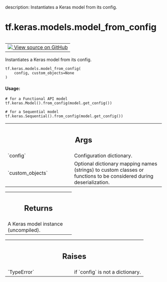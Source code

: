 description: Instantiates a Keras model from its config.

<div itemscope itemtype="http://developers.google.com/ReferenceObject">
<meta itemprop="name" content="tf.keras.models.model_from_config" />
<meta itemprop="path" content="Stable" />
</div>

# tf.keras.models.model_from_config

<!-- Insert buttons and diff -->

<table class="tfo-notebook-buttons tfo-api nocontent" align="left">
<td>
  <a target="_blank" href="https://github.com/keras-team/keras/tree/v2.15.0/keras/saving/legacy/model_config.py#L27-L71">
    <img src="https://www.tensorflow.org/images/GitHub-Mark-32px.png" />
    View source on GitHub
  </a>
</td>
</table>



Instantiates a Keras model from its config.


<pre class="devsite-click-to-copy prettyprint lang-py tfo-signature-link">
<code>tf.keras.models.model_from_config(
    config, custom_objects=None
)
</code></pre>



<!-- Placeholder for "Used in" -->


#### Usage:


```
# for a Functional API model
tf.keras.Model().from_config(model.get_config())

# for a Sequential model
tf.keras.Sequential().from_config(model.get_config())
```

<!-- Tabular view -->
 <table class="responsive fixed orange">
<colgroup><col width="214px"><col></colgroup>
<tr><th colspan="2"><h2 class="add-link">Args</h2></th></tr>

<tr>
<td>
`config`<a id="config"></a>
</td>
<td>
Configuration dictionary.
</td>
</tr><tr>
<td>
`custom_objects`<a id="custom_objects"></a>
</td>
<td>
Optional dictionary mapping names
(strings) to custom classes or functions to be
considered during deserialization.
</td>
</tr>
</table>



<!-- Tabular view -->
 <table class="responsive fixed orange">
<colgroup><col width="214px"><col></colgroup>
<tr><th colspan="2"><h2 class="add-link">Returns</h2></th></tr>
<tr class="alt">
<td colspan="2">
A Keras model instance (uncompiled).
</td>
</tr>

</table>



<!-- Tabular view -->
 <table class="responsive fixed orange">
<colgroup><col width="214px"><col></colgroup>
<tr><th colspan="2"><h2 class="add-link">Raises</h2></th></tr>

<tr>
<td>
`TypeError`<a id="TypeError"></a>
</td>
<td>
if `config` is not a dictionary.
</td>
</tr>
</table>

